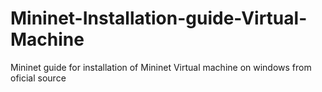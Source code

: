 # Mininet-Installation-guide-Virtual-Machine
Mininet guide for installation of Mininet Virtual machine on windows from oficial source
